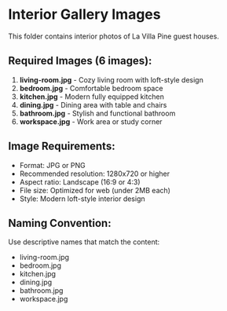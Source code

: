 # Interior Gallery Images

This folder contains interior photos of La Villa Pine guest houses.

## Required Images (6 images):
1. **living-room.jpg** - Cozy living room with loft-style design
2. **bedroom.jpg** - Comfortable bedroom space
3. **kitchen.jpg** - Modern fully equipped kitchen
4. **dining.jpg** - Dining area with table and chairs
5. **bathroom.jpg** - Stylish and functional bathroom
6. **workspace.jpg** - Work area or study corner

## Image Requirements:
- Format: JPG or PNG
- Recommended resolution: 1280x720 or higher
- Aspect ratio: Landscape (16:9 or 4:3)
- File size: Optimized for web (under 2MB each)
- Style: Modern loft-style interior design

## Naming Convention:
Use descriptive names that match the content:
- living-room.jpg
- bedroom.jpg
- kitchen.jpg
- dining.jpg
- bathroom.jpg
- workspace.jpg